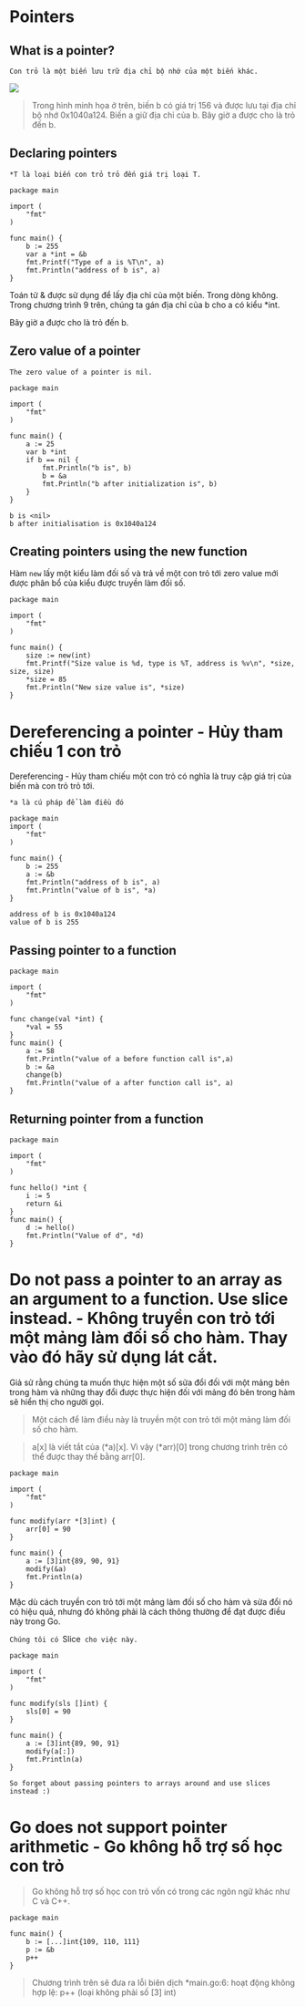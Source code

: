 # Pointers

## What is a pointer?

`Con trỏ là một biến lưu trữ địa chỉ bộ nhớ của một biến khác.`

  <img src="./img/pointer.jpg">

> Trong hình minh họa ở trên, biến b có giá trị 156 và được lưu tại địa chỉ bộ nhớ 0x1040a124. Biến a giữ địa chỉ của b. Bây giờ a được cho là trỏ đến b.

## Declaring pointers

`*T là loại biến con trỏ trỏ đến giá trị loại T.`

```
package main

import (
	"fmt"
)

func main() {
	b := 255
	var a *int = &b
    fmt.Printf("Type of a is %T\n", a)
	fmt.Println("address of b is", a)
}
```

Toán tử & được sử dụng để lấy địa chỉ của một biến. Trong dòng không. Trong chương trình 9 trên, chúng ta gán địa chỉ của b cho a có kiểu \*int.

Bây giờ a được cho là trỏ đến b.

## Zero value of a pointer

`The zero value of a pointer is nil.`

```
package main

import (
	"fmt"
)

func main() {
	a := 25
	var b *int
	if b == nil {
		fmt.Println("b is", b)
		b = &a
		fmt.Println("b after initialization is", b)
	}
}
```

```
b is <nil>
b after initialisation is 0x1040a124
```

## Creating pointers using the new function

Hàm `new` lấy một kiểu làm đối số và trả về một con trỏ tới zero value mới được phân bổ của kiểu được truyền làm đối số.

```
package main

import (
	"fmt"
)

func main() {
	size := new(int)
	fmt.Printf("Size value is %d, type is %T, address is %v\n", *size, size, size)
	*size = 85
	fmt.Println("New size value is", *size)
}
```

# Dereferencing a pointer - Hủy tham chiếu 1 con trỏ

Dereferencing - Hủy tham chiếu một con trỏ có nghĩa là truy cập giá trị của biến mà con trỏ trỏ tới.

`*a là cú pháp để làm điều đó`

```
package main
import (
    "fmt"
)

func main() {
    b := 255
    a := &b
    fmt.Println("address of b is", a)
    fmt.Println("value of b is", *a)
}
```

```
address of b is 0x1040a124
value of b is 255
```

## Passing pointer to a function

```
package main

import (
	"fmt"
)

func change(val *int) {
	*val = 55
}
func main() {
	a := 58
	fmt.Println("value of a before function call is",a)
	b := &a
	change(b)
	fmt.Println("value of a after function call is", a)
}
```

## Returning pointer from a function

```
package main

import (
	"fmt"
)

func hello() *int {
	i := 5
	return &i
}
func main() {
	d := hello()
	fmt.Println("Value of d", *d)
}
```

# Do not pass a pointer to an array as an argument to a function. Use slice instead. - Không truyền con trỏ tới một mảng làm đối số cho hàm. Thay vào đó hãy sử dụng lát cắt.

Giả sử rằng chúng ta muốn thực hiện một số sửa đổi đối với một mảng bên trong hàm và những thay đổi được thực hiện đối với mảng đó bên trong hàm sẽ hiển thị cho người gọi.

> Một cách để làm điều này là truyền một con trỏ tới một mảng làm đối số cho hàm.

> a[x] là viết tắt của (*a)[x]. Vì vậy (*arr)[0] trong chương trình trên có thể được thay thế bằng arr[0].

```
package main

import (
    "fmt"
)

func modify(arr *[3]int) {
	arr[0] = 90
}

func main() {
    a := [3]int{89, 90, 91}
    modify(&a)
    fmt.Println(a)
}
```

Mặc dù cách truyền con trỏ tới một mảng làm đối số cho hàm và sửa đổi nó có hiệu quả, nhưng đó không phải là cách thông thường để đạt được điều này trong Go.

`Chúng tôi có `Slice` cho việc này.`

```
package main

import (
	"fmt"
)

func modify(sls []int) {
	sls[0] = 90
}

func main() {
	a := [3]int{89, 90, 91}
	modify(a[:])
	fmt.Println(a)
}
```

`So forget about passing pointers to arrays around and use slices instead :)`

# Go does not support pointer arithmetic - Go không hỗ trợ số học con trỏ

> Go không hỗ trợ số học con trỏ vốn có trong các ngôn ngữ khác như C và C++.

```
package main

func main() {
	b := [...]int{109, 110, 111}
	p := &b
	p++
}
```

> Chương trình trên sẽ đưa ra lỗi biên dịch \*main.go:6: hoạt động không hợp lệ: p++ (loại không phải số [3] int)
